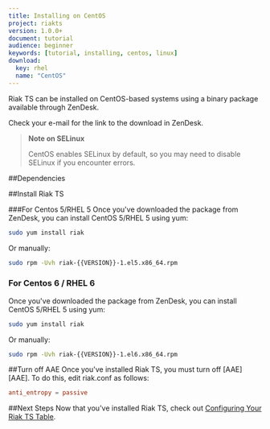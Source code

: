 ```yaml
---
title: Installing on CentOS
project: riakts
version: 1.0.0+
document: tutorial
audience: beginner
keywords: [tutorial, installing, centos, linux]
download:
  key: rhel
  name: "CentOS"
---
```


[configuring]: http://docs.basho.com/riakts/1.0.0/using/configuring

Riak TS can be installed on CentOS-based systems using a binary
package available through ZenDesk.

Check your e-mail for the link to the download in ZenDesk.

>**Note on SELinux**
>
>CentOS enables SELinux by default, so you may need to disable SELinux if
you encounter errors.


##Dependencies


##Install Riak TS

###For Centos 5/RHEL 5
Once you've downloaded the package from ZenDesk, you can install CentOS 5/RHEL 5 using yum:

```bash
sudo yum install riak
```

Or manually:

```bash
sudo rpm -Uvh riak-{{VERSION}}-1.el5.x86_64.rpm
```


### For Centos 6 / RHEL 6
Once you've downloaded the package from ZenDesk, you can install CentOS 5/RHEL 5 using yum:

```bash
sudo yum install riak
```

Or manually:

```bash
sudo rpm -Uvh riak-{{VERSION}}-1.el6.x86_64.rpm
```

##Turn off AAE
Once you've installed Riak TS, you must turn off [AAE][AAE]. To do this, edit riak.conf as follows:

```riak.conf
anti_entropy = passive
```


##Next Steps
Now that you've installed Riak TS, check out [Configuring Your Riak TS Table][configuring].